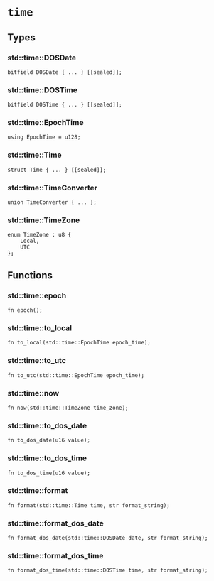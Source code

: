 # `time`


## Types

### **std::time::DOSDate**

```pat
bitfield DOSDate { ... } [[sealed]];
```
### **std::time::DOSTime**

```pat
bitfield DOSTime { ... } [[sealed]];
```
### **std::time::EpochTime**

```pat
using EpochTime = u128;
```
### **std::time::Time**

```pat
struct Time { ... } [[sealed]];
```
### **std::time::TimeConverter**

```pat
union TimeConverter { ... };
```
### **std::time::TimeZone**

```pat
enum TimeZone : u8 {
    Local,
    UTC
};
```


## Functions

### **std::time::epoch**


```pat
fn epoch();
```
### **std::time::to_local**


```pat
fn to_local(std::time::EpochTime epoch_time);
```
### **std::time::to_utc**


```pat
fn to_utc(std::time::EpochTime epoch_time);
```
### **std::time::now**


```pat
fn now(std::time::TimeZone time_zone);
```
### **std::time::to_dos_date**


```pat
fn to_dos_date(u16 value);
```
### **std::time::to_dos_time**


```pat
fn to_dos_time(u16 value);
```
### **std::time::format**


```pat
fn format(std::time::Time time, str format_string);
```
### **std::time::format_dos_date**


```pat
fn format_dos_date(std::time::DOSDate date, str format_string);
```
### **std::time::format_dos_time**


```pat
fn format_dos_time(std::time::DOSTime time, str format_string);
```
